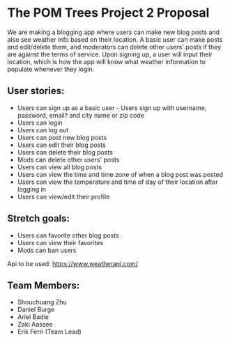 # The POM Trees Project 2 Proposal

We are making a blogging app where users can make new blog posts and also see weather info based on their location. A basic user can make posts and edit/delete them, and moderators can delete other users' posts if they are against the terms of service. Upon signing up, a user will input their location, which is how the app will know what weather information to populate whenever they login.

## User stories:
- Users can sign up as a basic user - Users sign up with username, password, email? and city name or zip code
- Users can login
- Users can log out
- Users can post new blog posts
- Users can edit their blog posts
- Users can delete their blog posts
- Mods can delete other users' posts
- Users can view all blog posts
- Users can view the time and time zone of when a blog post was posted
- Users can view the temperature and time of day of their location after logging in
- Users can view/edit their profile

## Stretch goals:
- Users can favorite other blog posts
- Users can view their favorites
- Mods can ban users

Api to be used: https://www.weatherapi.com/

## Team Members:
- Shouchuang Zhu
- Daniel Burge
- Ariel Badie
- Zaki Aassee
- Erik Ferri (Team Lead)